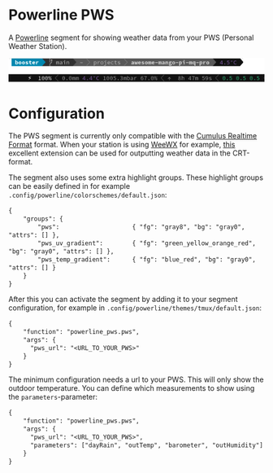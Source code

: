 # Powerline PWS

A [Powerline](https://powerline.readthedocs.io/en/master/#) segment for showing
weather data from your PWS (Personal Weather Station).

![](screenshot.png)

# Configuration

The PWS segment is currently only compatible with the [Cumulus Realtime Format](https://www.cumuluswiki.org/a/Realtime.txt)
format. When your station is using [WeeWX](https://weewx.com/) for example,
[this](https://github.com/matthewwall/weewx-crt/) excellent extension can be
used for outputting weather data in the CRT-format.

The segment also uses some extra highlight groups. These highlight groups can be
easily defined in for example `.config/powerline/colorschemes/default.json`:
```
{
    "groups": {
        "pws":                    { "fg": "gray8", "bg": "gray0", "attrs": [] },
        "pws_uv_gradient":        { "fg": "green_yellow_orange_red", "bg": "gray0", "attrs": [] },
        "pws_temp_gradient":      { "fg": "blue_red", "bg": "gray0", "attrs": [] }
    }
}
```

After this you can activate the segment by adding it to your segment
configuration, for example in `.config/powerline/themes/tmux/default.json`:
```
{
    "function": "powerline_pws.pws",
    "args": {
      "pws_url": "<URL_TO_YOUR_PWS>"
    }
}
```

The minimum configuration needs a url to your PWS. This will only show the
outdoor temperature. You can define which measurements to show using the
`parameters`-parameter:
```
{
    "function": "powerline_pws.pws",
    "args": {
      "pws_url": "<URL_TO_YOUR_PWS>",
      "parameters": ["dayRain", "outTemp", "barometer", "outHumidity"]
    }
}
```
